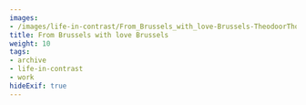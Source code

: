 ```yaml
---
images:
- /images/life-in-contrast/From_Brussels_with_love-Brussels-TheodoorThomas.jpg
title: From Brussels with love Brussels
weight: 10
tags:
- archive
- life-in-contrast
- work
hideExif: true
---
```

